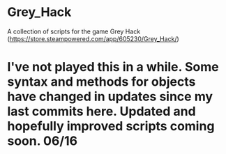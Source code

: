 # Grey_Hack
A collection of scripts for the game Grey Hack (https://store.steampowered.com/app/605230/Grey_Hack/)
<h1>I've not played this in a while. Some syntax and methods for objects have changed in updates since my last commits here. Updated and hopefully improved scripts coming soon. 06/16</h1>
